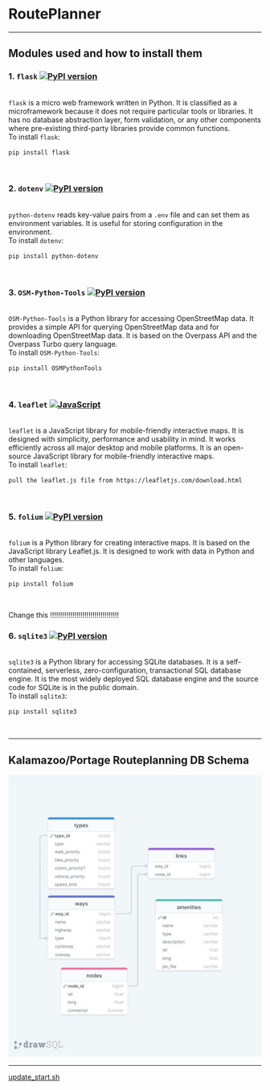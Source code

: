 # RoutePlanner


***
## Modules used and how to install them 

### 1. `flask`  [![PyPI version](https://badge.fury.io/py/Flask.svg)](https://badge.fury.io/py/Flask)
<br>`flask` is a micro web framework written in Python. It is classified as a microframework because it does not require particular tools or libraries. It has no database abstraction layer, form validation, or any other components where pre-existing third-party libraries provide common functions.
<br>To install `flask`:
```bash
pip install flask
```
<br> 


### 2. `dotenv` [![PyPI version](https://badge.fury.io/py/python-dotenv.svg)](https://badge.fury.io/py/python-dotenv)

<br>`python-dotenv` reads key-value pairs from a `.env` file and can set them as environment variables. It is useful for storing configuration in the environment.
<br>To install `dotenv`:
```bash
pip install python-dotenv
```
<br>


### 3. `OSM-Python-Tools` [![PyPI version](https://badge.fury.io/py/OSMPythonTools.svg)](https://badge.fury.io/py/OSMPythonTools)

<br>`OSM-Python-Tools` is a Python library for accessing OpenStreetMap data. It provides a simple API for querying OpenStreetMap data and for downloading OpenStreetMap data. It is based on the Overpass API and the Overpass Turbo query language.
<br>To install `OSM-Python-Tools`:
```bash
pip install OSMPythonTools
```
<br>


### 4. `leaflet` [![JavaScript](https://img.shields.io/badge/JavaScript-100%25-yellow.svg)](https://img.shields.io/badge/JavaScript-100%25-yellow.svg)

<br>`leaflet` is a JavaScript library for mobile-friendly interactive maps. It is designed with simplicity, performance and usability in mind. It works efficiently across all major desktop and mobile platforms. It is an open-source JavaScript library for mobile-friendly interactive maps.
<br>To install `leaflet`:
```bash
pull the leaflet.js file from https://leafletjs.com/download.html
```
<br>


### 5. `folium` [![PyPI version](https://badge.fury.io/py/folium.svg)](https://badge.fury.io/py/folium)

<br>`folium` is a Python library for creating interactive maps. It is based on the JavaScript library Leaflet.js. It is designed to work with data in Python and other languages.
<br>To install `folium`:
```bash
pip install folium
```
<br>

Change this !!!!!!!!!!!!!!!!!!!!!!!!!!!!!!!!!!
### 6. `sqlite3` [![PyPI version](https://badge.fury.io/py/sqlite3.svg)](https://badge.fury.io/py/sqlite3)

<br> `sqlite3` is a Python library for accessing SQLite databases. It is a self-contained, serverless, zero-configuration, transactional SQL database engine. It is the most widely deployed SQL database engine and the source code for SQLite is in the public domain.
<br>To install `sqlite3`:
```bash
pip install sqlite3
```

<br>

***
## Kalamazoo/Portage Routeplanning DB Schema

![DB_Schema_2.0.jpeg](files_for_markdown%2FReadme%2FDB_Schema_2.0.jpeg)

***

[update_start.sh](dev%2Fupdate_start.sh)